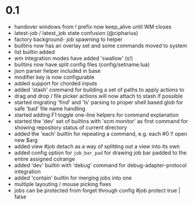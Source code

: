 # 0.1
* handover windows from ! prefix now keep\_alive until WM closes
* latest-job / latest\_job state confusion (@cipharius)
* factory background- job spawning to helper
* builtins now has an overlay set and some commands moved to system
* list builtin added
* wm integration modes have added 'swallow' (s!)
* builtins now have split config files (config/setname.lua)
* json parser helper included in base
* modifier key is now configurable
* added support for chorded inputs
* added 'stash' command for building a set of paths to apply actions to
* drag and drop / file picker actions will now attach to stash if possible
* started migrating 'find' and 'ls' parsing to proper shell based glob for safe 'bad' file name handling
* started adding F1 toggle one-line helpers for command explanation
* started the 'dev' set of builtins with 'scm monitor' as first command for showing repository status of current directory
* added the 'each' builtin for repeating a command, e.g. each #0 !! open new $arg
* added view #job detach as a way of splitting out a view into its own
* added config option for `job_bar_pad` for drawing job bar padded to the entire assigned colrange
* added 'dev' builtin with 'debug' command for debug-adapter-protocol integration
* added 'contain' builtin for merging jobs into one
* multiple layouting / mouse picking fixes
* jobs can be protected from forget through config #job protect true | false

